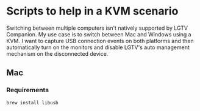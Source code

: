 # Scripts to help in a KVM scenario
Switching between multiple computers isn't natively supported by LGTV Companion. My use case is to switch between Mac and Windows using a KVM. I want to capture USB connection events on both platforms and then automatically turn on the monitors and disable LGTV's auto management mechanism on the disconnected device.

## Mac

### Requirements
`brew install libusb`
